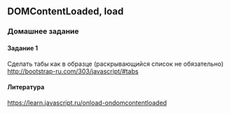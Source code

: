 ## DOMContentLoaded, load

### Домашнее задание

#### Задание 1

Сделать табы как в образце (раскрывающийся список не обязательно)  
<http://bootstrap-ru.com/303/javascript/#tabs>  

#### Литература

<https://learn.javascript.ru/onload-ondomcontentloaded>  